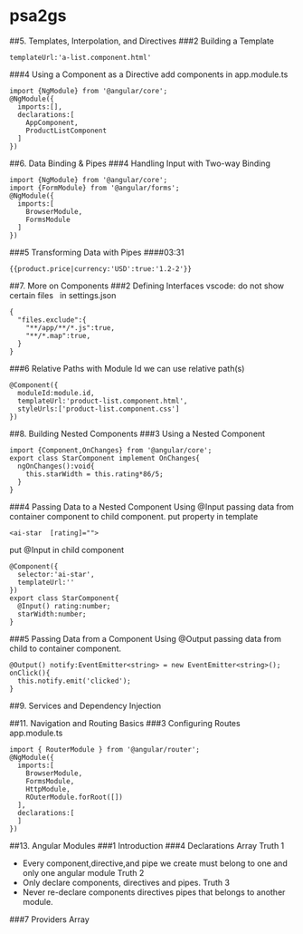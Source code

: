 # psa2gs
##5. Templates, Interpolation, and Directives
###2 Building a Template
```
templateUrl:'a-list.component.html'
```
###4 Using a Component as a Directive
add components in app.module.ts
```
import {NgModule} from '@angular/core';
@NgModule({
  imports:[],
  declarations:[
    AppComponent,
    ProductListComponent
  ]
})
```


##6. Data Binding & Pipes
###4 Handling Input with Two-way Binding
```
import {NgModule} from '@angular/core';
import {FormModule} from '@angular/forms';
@NgModule({
  imports:[
    BrowserModule,
    FormsModule
  ]
})
```
###5 Transforming Data with Pipes
####03:31
```
{{product.price|currency:'USD':true:'1.2-2'}}
```
##7. More on Components
###2 Defining Interfaces
vscode: do not show certain files  
in settings.json
```
{
  "files.exclude":{
    "**/app/**/*.js":true,
    "**/*.map":true,
  }
}
```
###6 Relative Paths with Module Id
we can use relative path(s)
```
@Component({
  moduleId:module.id,
  templateUrl:'product-list.component.html',
  styleUrls:['product-list.component.css']
})
```
##8. Building Nested Components
###3 Using a Nested Component
```
import {Component,OnChanges} from '@angular/core';
export class StarComponent implement OnChanges{
  ngOnChanges():void{
    this.starWidth = this.rating*86/5;
  }
}
```
###4 Passing Data to a Nested Component Using @Input
passing data from container component to child component.
put property in template
```
<ai-star  [rating]="">
```
put @Input in child component
```
@Component({
  selector:'ai-star',
  templateUrl:''
})
export class StarComponent{
  @Input() rating:number;
  starWidth:number;
}
```
###5 Passing Data from a Component Using @Output
passing data from child to container component.
```
@Output() notify:EventEmitter<string> = new EventEmitter<string>();
onClick(){
  this.notify.emit('clicked');
}
```


##9. Services and Dependency Injection

##11. Navigation and Routing Basics
###3 Configuring Routes
app.module.ts
```
import { RouterModule } from '@angular/router';
@NgModule({
  imports:[
    BrowserModule,
    FormsModule,
    HttpModule,
    ROuterModule.forRoot([])
  ],
  declarations:[
  ]
})
```


##13. Angular Modules
###1 Introduction
###4 Declarations Array
Truth 1
- Every component,directive,and pipe we create must belong to one and only one angular module
Truth 2
- Only declare components, directives and pipes.
Truth 3
- Never re-declare components directives pipes that belongs to another module.

###7 Providers Array
